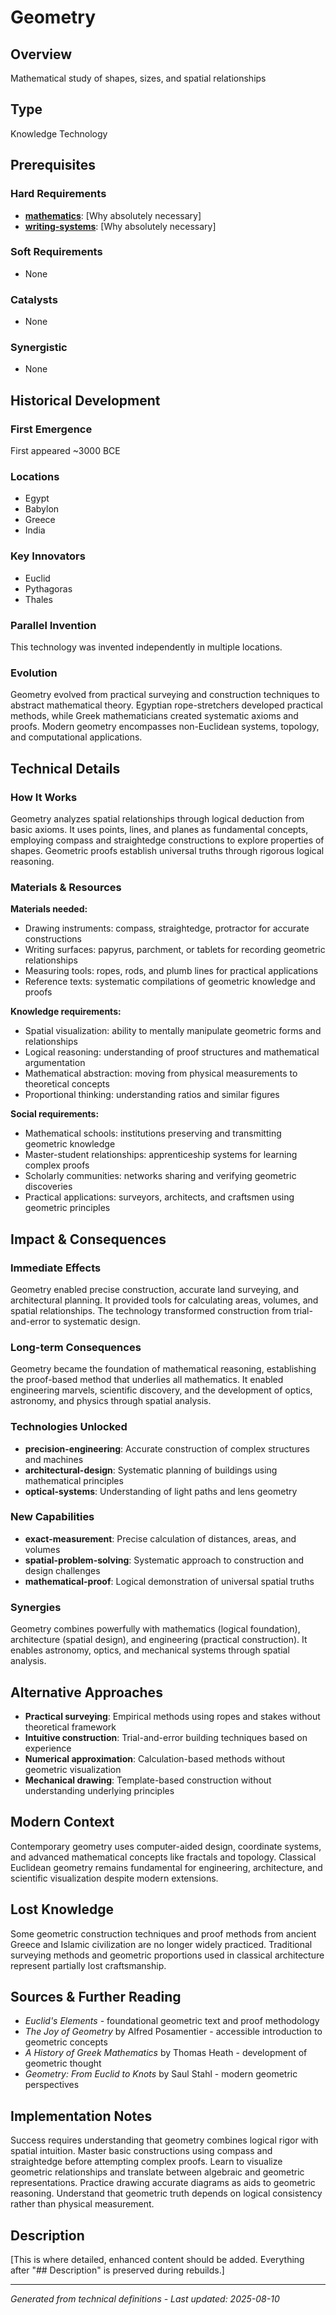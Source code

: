 # Geometry

## Overview
Mathematical study of shapes, sizes, and spatial relationships

## Type
Knowledge Technology

## Prerequisites

### Hard Requirements
- **[mathematics](../mathematics/README.md)**: [Why absolutely necessary]
- **[writing-systems](../writing-systems/README.md)**: [Why absolutely necessary]

### Soft Requirements
- None

### Catalysts
- None

### Synergistic
- None

## Historical Development

### First Emergence
First appeared ~3000 BCE

### Locations
- Egypt
- Babylon
- Greece
- India

### Key Innovators
- Euclid
- Pythagoras
- Thales

### Parallel Invention
This technology was invented independently in multiple locations.

### Evolution
Geometry evolved from practical surveying and construction techniques to abstract mathematical theory. Egyptian rope-stretchers developed practical methods, while Greek mathematicians created systematic axioms and proofs. Modern geometry encompasses non-Euclidean systems, topology, and computational applications.

## Technical Details

### How It Works
Geometry analyzes spatial relationships through logical deduction from basic axioms. It uses points, lines, and planes as fundamental concepts, employing compass and straightedge constructions to explore properties of shapes. Geometric proofs establish universal truths through rigorous logical reasoning.

### Materials & Resources
**Materials needed:**
- Drawing instruments: compass, straightedge, protractor for accurate constructions
- Writing surfaces: papyrus, parchment, or tablets for recording geometric relationships
- Measuring tools: ropes, rods, and plumb lines for practical applications
- Reference texts: systematic compilations of geometric knowledge and proofs

**Knowledge requirements:**
- Spatial visualization: ability to mentally manipulate geometric forms and relationships
- Logical reasoning: understanding of proof structures and mathematical argumentation
- Mathematical abstraction: moving from physical measurements to theoretical concepts
- Proportional thinking: understanding ratios and similar figures

**Social requirements:**
- Mathematical schools: institutions preserving and transmitting geometric knowledge
- Master-student relationships: apprenticeship systems for learning complex proofs
- Scholarly communities: networks sharing and verifying geometric discoveries
- Practical applications: surveyors, architects, and craftsmen using geometric principles

## Impact & Consequences

### Immediate Effects
Geometry enabled precise construction, accurate land surveying, and architectural planning. It provided tools for calculating areas, volumes, and spatial relationships. The technology transformed construction from trial-and-error to systematic design.

### Long-term Consequences
Geometry became the foundation of mathematical reasoning, establishing the proof-based method that underlies all mathematics. It enabled engineering marvels, scientific discovery, and the development of optics, astronomy, and physics through spatial analysis.

### Technologies Unlocked
- **precision-engineering**: Accurate construction of complex structures and machines
- **architectural-design**: Systematic planning of buildings using mathematical principles
- **optical-systems**: Understanding of light paths and lens geometry

### New Capabilities
- **exact-measurement**: Precise calculation of distances, areas, and volumes
- **spatial-problem-solving**: Systematic approach to construction and design challenges
- **mathematical-proof**: Logical demonstration of universal spatial truths

### Synergies
Geometry combines powerfully with mathematics (logical foundation), architecture (spatial design), and engineering (practical construction). It enables astronomy, optics, and mechanical systems through spatial analysis.

## Alternative Approaches
- **Practical surveying**: Empirical methods using ropes and stakes without theoretical framework
- **Intuitive construction**: Trial-and-error building techniques based on experience
- **Numerical approximation**: Calculation-based methods without geometric visualization
- **Mechanical drawing**: Template-based construction without understanding underlying principles

## Modern Context
Contemporary geometry uses computer-aided design, coordinate systems, and advanced mathematical concepts like fractals and topology. Classical Euclidean geometry remains fundamental for engineering, architecture, and scientific visualization despite modern extensions.

## Lost Knowledge
Some geometric construction techniques and proof methods from ancient Greece and Islamic civilization are no longer widely practiced. Traditional surveying methods and geometric proportions used in classical architecture represent partially lost craftsmanship.

## Sources & Further Reading
- *Euclid's Elements* - foundational geometric text and proof methodology
- *The Joy of Geometry* by Alfred Posamentier - accessible introduction to geometric concepts
- *A History of Greek Mathematics* by Thomas Heath - development of geometric thought
- *Geometry: From Euclid to Knots* by Saul Stahl - modern geometric perspectives

## Implementation Notes
Success requires understanding that geometry combines logical rigor with spatial intuition. Master basic constructions using compass and straightedge before attempting complex proofs. Learn to visualize geometric relationships and translate between algebraic and geometric representations. Practice drawing accurate diagrams as aids to geometric reasoning. Understand that geometric truth depends on logical consistency rather than physical measurement.

## Description












[This is where detailed, enhanced content should be added. Everything after "## Description" is preserved during rebuilds.]

---
*Generated from technical definitions - Last updated: 2025-08-10*

